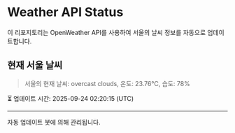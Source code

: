 
# Weather API Status

이 리포지토리는 OpenWeather API를 사용하여 서울의 날씨 정보를 자동으로 업데이트합니다.

## 현재 서울 날씨
> 서울의 현재 날씨: overcast clouds, 온도: 23.76°C, 습도: 78%

⏳ 업데이트 시간: 2025-09-24 02:20:15 (UTC)

---
자동 업데이트 봇에 의해 관리됩니다.
